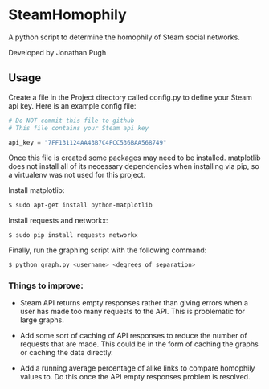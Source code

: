 # SteamHomophily
A python script to determine the homophily of Steam social networks.

Developed by Jonathan Pugh

## Usage
Create a file in the Project directory called config.py to define your Steam api key. Here is an example config file:
```python
# Do NOT commit this file to github
# This file contains your Steam api key

api_key = "7FF131124AA43B7C4FCC536BAA568749"
```

Once this file is created some packages may need to be installed. matplotlib does not install all of its necessary dependencies when installing via pip, so a virtualenv was not used for this project. 

Install matplotlib:
```bash
$ sudo apt-get install python-matplotlib
```

Install requests and networkx:
```
$ sudo pip install requests networkx
```

Finally, run the graphing script with the following command:
```bash
$ python graph.py <username> <degrees of separation>
```

### Things to improve:
- Steam API returns empty responses rather than giving errors when a user has made too many requests to the API. This is problematic for large graphs.

- Add some sort of caching of API responses to reduce the number of requests that are made. This could be in the form of caching the graphs or caching the data directly.

- Add a running average percentage of alike links to compare homophily values to. Do this once the API empty responses problem is resolved.
